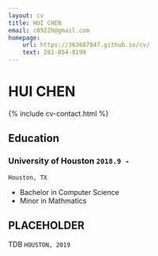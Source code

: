 ```yaml
---
layout: cv
title: HUI CHEN
email: c0922h@gmail.com
homepage:
    url: https://363687847.github.io/cv/
    text: 281-854-8199
---
```

# HUI CHEN


<!--
include contact information from the front matter
Supported arguments:
    - homepage: url, text
    - phone
    - email
-->
{% include cv-contact.html %}

## Education

### __University of Houston__ `2018.9 -`
```
Houston, TX
```
- Bachelor in Computer Science
- Minor in Mathmatics

## PLACEHOLDER

TDB `HOUSTON, 2019` <br>


<!-- ### Footer

Last updated: Feb 2019 -->

